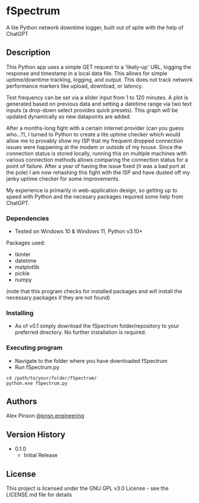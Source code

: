 # fSpectrum
A lite Python network downtime logger, built out of spite with the help of ChatGPT

## Description
This Python app uses a simple GET request to a 'likely-up' URL, logging the response and timestamp in a local data file. This allows for simple uptime/downtime tracking, logging, and output. This does not track network performance markers like upload, download, or latency.

Test frequency can be set via a slider input from 1 to 120 minutes. A plot is generated based on previous data and setting a datetime range via two text inputs (a drop-down select provides quick presets). This graph will be updated dynamically as new datapoints are added.

After a months-long fight with a certain internet provider (can you guess who...?), I turned to Python to create a lite uptime checker which would allow me to provably show my ISP that my frequent dropped connection issues were happening at the modem or outside of my house. Since the connection status is stored locally, running this on multiple machines with various connection methods allows comparing the connection status for a point of failure. After a year of having the issue fixed (it was a bad port at the pole) I am now rehashing this fight with the ISP and have dusted off my janky uptime checker for some improvements.

My experience is primarily in web-application design, so getting up to speed with Python and the necesary packages required some help from ChatGPT.

### Dependencies
* Tested on Windows 10 & Windows 11, Python v3.10+

Packages used:
* tkinter
* datetime
* matplotlib
* pickle
* numpy

(note that this program checks for installed packages and will install the necessary packages if they are not found)

### Installing
* As of v0.1 simply download the fSpectrum folder/repository to your preferred directory. No further installation is required.

### Executing program
* Navigate to the folder where you have downloaded fSpectrum
* Run fSpectrum.py
```
cd /path/to/your/folder/fSpectrum/
python.exe fSpectrum.py
```

## Authors
Alex Pinson
[@pnsn.engineering](https://instagram.com/pnsn.engineering)

## Version History
* 0.1.0
    * Initial Release

## License
This project is licensed under the GNU GPL v3.0 License - see the LICENSE.md file for details
